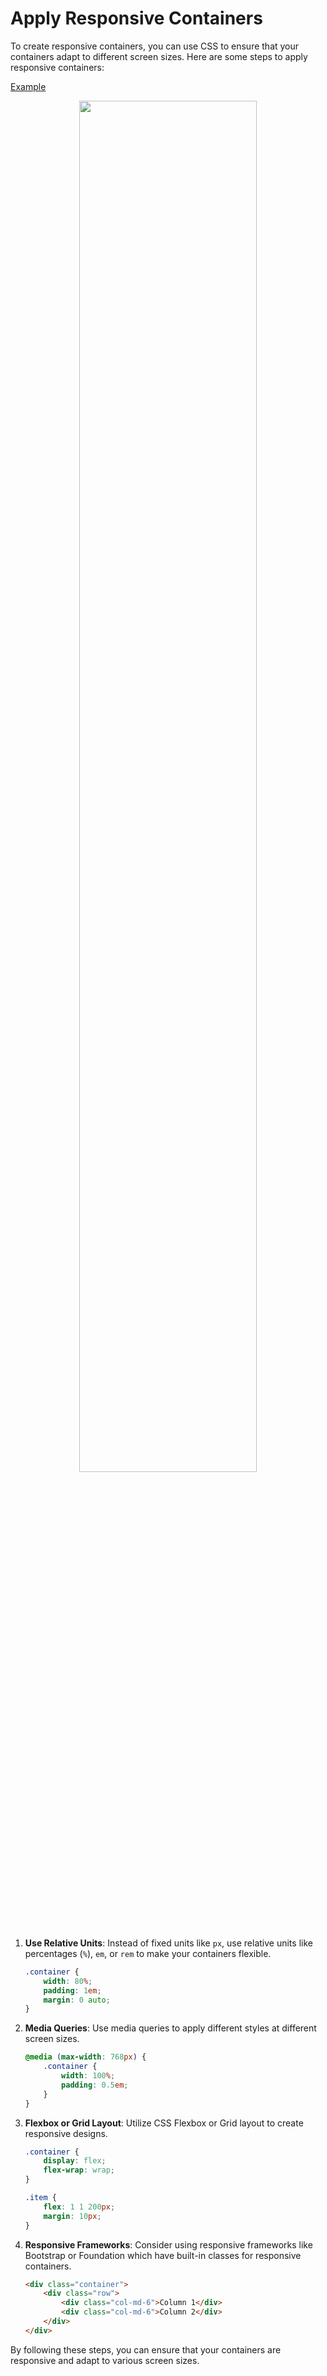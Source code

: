 # Apply Responsive Containers
To create responsive containers, you can use CSS to ensure that your containers adapt to different screen sizes. Here are some steps to apply responsive containers:

[Example](documents/Responsive-Containers/)

<div align="center">
    <img src= "resources/example-rescont_1.gif" width=75%"">
</div>

1. **Use Relative Units**: Instead of fixed units like `px`, use relative units like percentages (`%`), `em`, or `rem` to make your containers flexible.

    ```css
    .container {
        width: 80%;
        padding: 1em;
        margin: 0 auto;
    }
    ```

2. **Media Queries**: Use media queries to apply different styles at different screen sizes.

    ```css
    @media (max-width: 768px) {
        .container {
            width: 100%;
            padding: 0.5em;
        }
    }
    ```

3. **Flexbox or Grid Layout**: Utilize CSS Flexbox or Grid layout to create responsive designs.

    ```css
    .container {
        display: flex;
        flex-wrap: wrap;
    }

    .item {
        flex: 1 1 200px;
        margin: 10px;
    }
    ```

4. **Responsive Frameworks**: Consider using responsive frameworks like Bootstrap or Foundation which have built-in classes for responsive containers.

    ```html
    <div class="container">
        <div class="row">
            <div class="col-md-6">Column 1</div>
            <div class="col-md-6">Column 2</div>
        </div>
    </div>
    ```

By following these steps, you can ensure that your containers are responsive and adapt to various screen sizes.